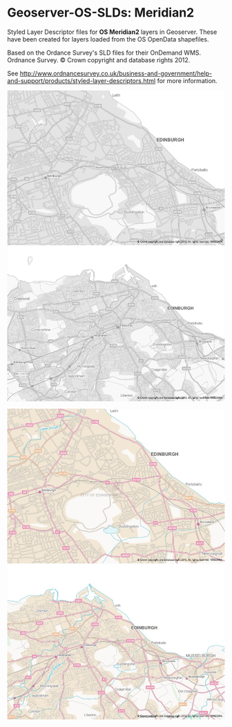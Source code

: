 Geoserver-OS-SLDs: Meridian2
============================

Styled Layer Descriptor files for **OS Meridian2** layers in Geoserver.
These have been created for layers loaded from the OS OpenData shapefiles.

Based on the Ordance Survey's SLD files for their OnDemand WMS.
Ordnance Survey. &#169; Crown copyright and database rights 2012.

See http://www.ordnancesurvey.co.uk/business-and-government/help-and-support/products/styled-layer-descriptors.html for more information.

![OS Meridian2 Greyscale](../images/os_meridian2_greyscale_30k.jpg)
![OS Meridian2 Greyscale](../images/os_meridian2_greyscale_60k.jpg)

![OS Meridian2 Backdrop](../images/os_meridian2_backdrop_30k.jpg)
![OS Meridian2 Backdrop](../images/os_meridian2_backdrop_60k.jpg)
